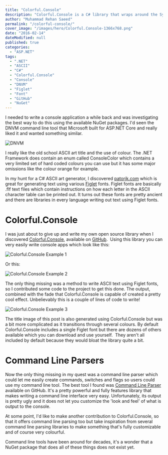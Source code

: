 ```yaml
---
title: "Colorful.Console"
description: "Colorful.Console is a C# library that wraps around the System.Console class, making your console apps more colourful. Write ASCII art using Figlet fonts."
author: "Muhammad Rehan Saeed"
permalink: "/colorful-console/"
cover_image: "/images/hero/Colorful.Console-1366x768.png"
date: "2016-02-14"
dateModified: null
published: true
categories:
  - "ASP.NET"
tags:
  - ".NET"
  - "ASCII"
  - "C#"
  - "Colorful.Console"
  - "Console"
  - "DNVM"
  - "Figlet"
  - "Font"
  - "GitHub"
  - "NuGet"
---
```


I needed to write a console application a while back and was investigating the best way to do this using the available NuGet packages. I'd seen the DNVM command line tool that Microsoft built for ASP.NET Core and really liked it and wanted something similar.

![DNVM](./images/DNVM.png)

I really like the old school ASCII art title and the use of colour. The .NET Framework does contain an enum called ConsoleColor which contains a very limited set of hard coded colours you can use but it has some major omissions like the colour orange for example.

In my hunt for a C# ASCII art generator, I discovered [patorjk.com](http://patorjk.com) which is great for generating text using various [Figlet](http://www.figlet.org/) fonts. Figlet fonts are basically .flf text files which contain instructions on how each letter in the ASCII character table can be printed out. It turns out these fonts are pretty ancient and there are libraries in every language writing out text using Figlet fonts.

# Colorful.Console

I was just about to give up and write my own open source library when I discovered [Colorful.Console](http://colorfulconsole.com/), available on [GitHub](https://github.com/tomakita/Colorful.Console).  Using this library you can very easily write console apps which look like this:

![Colorful.Console Example 1](./images/Colorful.Console.Example-1.png)

Or this:

![Colorful.Console Example 2](./images/Colorful.Console.Example-2.png)

The only thing missing was a method to write ASCII text using Figlet fonts, so I contributed some code to the project to get this done. The output, combined with the fade that Colorful.Console is capable of created a pretty cool effect. Unbelievably this is a couple of lines of code to write!

![Colorful.Console Example 3](./images/Colorful.Console-Example-3.png)

The title image of this post is also generated using Colorful.Console but was a bit more complicated as it transitions through several colours. By default Colorful.Console includes a single Figlet font but there are dozens of others available which you can download and use yourself.  They aren't all included by default because they would bloat the library quite a bit.

# Command Line Parsers

Now the only thing missing in my quest was a command line parser which could let me easily create commands, switches and flags so users could use my command line tool. The best tool I found was [Command Line Parser](https://github.com/gsscoder/commandline) available on GitHub. It's a pretty powerful and fully features library that makes writing a command line interface very easy. Unfortunately, its output is pretty ugly and it does not let you customize the 'look and feel' of what is output to the console.

At some point, I'd like to make another contribution to Colorful.Console, so that it offers command line parsing too but take inspiration from several command line parsing libraries to make something that's fully customizable and of course very colourful.

Command line tools have been around for decades, it's a wonder that a NuGet package that does all of these things does not exist yet.
